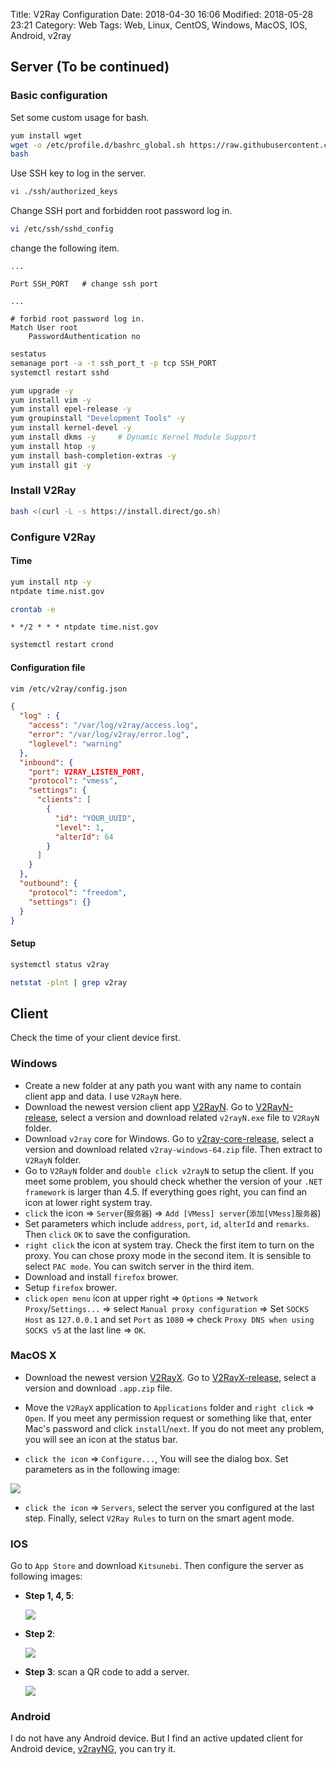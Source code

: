 Title: V2Ray Configuration
Date: 2018-04-30 16:06
Modified: 2018-05-28 23:21
Category: Web
Tags: Web, Linux, CentOS, Windows, MacOS, IOS, Android, v2ray


## Server (To be continued)
### Basic configuration
Set some custom usage for bash.
```bash
yum install wget
wget -o /etc/profile.d/bashrc_global.sh https://raw.githubusercontent.com/sun-rongyang/dotfiles/master/OnLinux/general/bashrc_global.sh
bash
```

Use SSH key to log in the server.
```bash
vi ./ssh/authorized_keys
```

Change SSH port and forbidden root password log in.
```bash
vi /etc/ssh/sshd_config
```
change the following item.
```
...

Port SSH_PORT   # change ssh port

...

# forbid root password log in.
Match User root
    PasswordAuthentication no
```

```bash
sestatus
semanage port -a -t ssh_port_t -p tcp SSH_PORT
systemctl restart sshd
```

```bash
yum upgrade -y
yum install vim -y
yum install epel-release -y
yum groupinstall "Development Tools" -y
yum install kernel-devel -y
yum install dkms -y     # Dynamic Kernel Module Support
yum install htop -y
yum install bash-completion-extras -y
yum install git -y
```

### Install V2Ray
```bash
bash <(curl -L -s https://install.direct/go.sh)
```

### Configure V2Ray
#### Time
```bash
yum install ntp -y
ntpdate time.nist.gov
```
```bash
crontab -e
```
```
* */2 * * * ntpdate time.nist.gov
```
```bash
systemctl restart crond
```

#### Configuration file
```bash
vim /etc/v2ray/config.json
```

```json
{
  "log" : {
    "access": "/var/log/v2ray/access.log",
    "error": "/var/log/v2ray/error.log",
    "loglevel": "warning"
  },
  "inbound": {
    "port": V2RAY_LISTEN_PORT,
    "protocol": "vmess",
    "settings": {
      "clients": [
        {
          "id": "YOUR_UUID",
          "level": 1,
          "alterId": 64
        }
      ]
    }
  },
  "outbound": {
    "protocol": "freedom",
    "settings": {}
  }
}
```

#### Setup
```bash
systemctl status v2ray

netstat -plnt | grep v2ray
```

## Client
Check the time of your client device first.

### Windows
- Create a new folder at any path you want with any name to contain client app and data. I use `V2RayN` here.
- Download the newest version client app [V2RayN](https://github.com/2dust/v2rayN). Go to [V2RayN-release](https://github.com/2dust/v2rayN/releases), select a version and download related `v2rayN.exe` file to `V2RayN` folder.
- Download `v2ray` core for Windows. Go to [v2ray-core-release](https://github.com/v2ray/v2ray-core/releases), select a version and download related `v2ray-windows-64.zip` file. Then extract to `V2RayN` folder.
- Go to `V2RayN` folder and `double click v2rayN` to setup the client. If you meet some problem, you should check whether the version of your `.NET framework` is larger than 4.5. If everything goes right, you can find an icon at lower right system tray.
- `click` the icon => `Server`(`服务器`) => `Add [VMess] server`(`添加[VMess]服务器`)
- Set parameters which include `address`, `port`, `id`, `alterId` and `remarks`. Then `click` `OK` to save the configuration.
- `right click` the icon at system tray. Check the first item to turn on the proxy. You can chose proxy mode in the second item. It is sensible to select `PAC mode`. You can switch server in the third item.
- Download and install `firefox` brower.
- Setup `firefox` brower.
- `click` `open menu` icon at upper right => `Options` => `Network Proxy`/`Settings...` => select `Manual proxy configuration` => Set `SOCKS Host` as `127.0.0.1` and set `Port` as `1080` => check `Proxy DNS when using SOCKS v5` at the last line => `OK`.

### MacOS X
- Download the newest version [V2RayX](https://github.com/Cenmrev/V2RayX/). Go to [V2RayX-release](https://github.com/Cenmrev/V2RayX/releases), select a version and download `.app.zip` file.

- Move the `V2RayX` application to `Applications` folder and `right click` => `Open`. If you meet any permission request or something like that, enter Mac's password and click `install`/`next`. If you do not meet any problem, you will see an icon at the status bar.

- `click the icon` => `Configure...`, You will see the dialog box. Set parameters as in the following image:

![]({attach}figure/v2rayx-config-OSX-1.png)

- `click the icon` => `Servers`, select the server you configured at the last step. Finally, select `V2Ray Rules` to turn on the smart agent mode.

### IOS
Go to `App Store` and download `Kitsunebi`. Then configure the server as following images:

- **Step 1, 4, 5**:

  ![]({attach}figure/v2rayx-config-IOS-1.png)

- **Step 2**:

  ![]({attach}figure/v2rayx-config-IOS-2.png)

- **Step 3**: scan a QR code to add a server.

  ![]({attach}figure/v2rayx-config-IOS-3.png)

### Android
I do not have any Android device. But I find an active updated client for Android device, [v2rayNG](https://github.com/2dust/v2rayNG/releases), you can try it.
